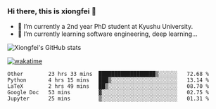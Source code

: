 ### Hi there, this is xiongfei 👋


- 🔭 I’m currently a 2nd year PhD student at Kyushu University.
- 🌱 I’m currently learning software engineering, deep learning...

<!--
**Toma62299781/Toma62299781** is a ✨ _special_ ✨ repository because its `README.md` (this file) appears on your GitHub profile.
Here are some ideas to get you started:
-->

![Xiongfei's GitHub stats](https://github-readme-stats.vercel.app/api?username=Toma62299781)


[![wakatime](https://wakatime.com/badge/user/9e8d5516-d162-43e7-9563-87295d455a71.svg)](https://wakatime.com/@9e8d5516-d162-43e7-9563-87295d455a71)

<!--START_SECTION:waka-->
```text
Other        23 hrs 33 mins  ██████████████████▒░░░░░░   72.68 % 
Python       4 hrs 15 mins   ███▒░░░░░░░░░░░░░░░░░░░░░   13.14 % 
LaTeX        2 hrs 49 mins   ██▒░░░░░░░░░░░░░░░░░░░░░░   08.70 % 
Google Doc   53 mins         ▓░░░░░░░░░░░░░░░░░░░░░░░░   02.75 % 
Jupyter      25 mins         ▒░░░░░░░░░░░░░░░░░░░░░░░░   01.31 % 
```
<!--END_SECTION:waka-->

